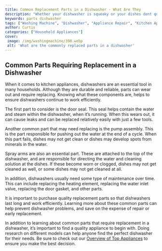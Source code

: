 ```yaml
---
title: Common Replacement Parts in a Dishwasher - What Are They
description: "Whether your dishwasher is squeaky or your dishes dont quite come out clean enough you may need to replace some common parts Learn about these replacement parts in this blog post and how to know if you need one"
keywords: parts dishwasher
tags: ["Washing Machine", "Dishwasher", "Appliance Repair", "Kitchen Appliances", "Clean Appliance", "Appliance Parts"]
author: Curtis
categories: ["Household Appliances"]
cover: 
 image: /img/washingmachine/398.webp
 alt: 'What are the commonly replaced parts in a dishwasher'
---
```

## Common Parts Requiring Replacement in a Dishwasher

When it comes to kitchen appliances, dishwashers are an essential tool in many households. Although they are durable and reliable, parts can wear out and require replacing. Knowing what these components are, helps to ensure dishwashers continue to work efficiently.

The first part to consider is the door seal. This seal helps contain the water and steam within the dishwasher, when it’s running. When this wears out, it can cause leaks and can be replaced relatively easily with just a few tools.

Another common part that may need replacing is the pump assembly. This is the part responsible for pushing out the water at the end of a cycle. When this part fails, dishes may not get clean or dishes may develop spots from minerals in the water.

Spray arms are also an essential part. These are attached to the top of the dishwasher, and are responsible for directing the water and cleaning solution at the dishes. If these become worn or clogged, dishes may not get cleaned as well, or some dishes may not get cleaned at all.

In addition, dishwashers usually need some type of maintenance over time. This can include replacing the heating element, replacing the water inlet valve, replacing the door gasket, and other parts.

It is important to purchase quality replacement parts so that dishwashers last long and work efficiently. Learning more about these common parts can help prevent dishwasher problems, and save on the expense of repair or early replacement.

In addition to learning about common parts that require replacement in a dishwasher, it’s important to find a quality appliance to begin with. Doing research on different models can help anyone find the perfect dishwasher for their needs. Be sure to check out our [Overview of Top Appliances](./pages/appliance-overview) to ensure you make the best decision.
